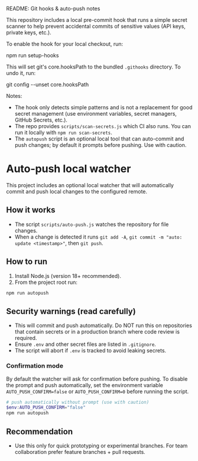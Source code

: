 README: Git hooks & auto-push notes

This repository includes a local pre-commit hook that runs a simple secret scanner to help prevent accidental commits of sensitive values (API keys, private keys, etc.).

To enable the hook for your local checkout, run:

  npm run setup-hooks

This will set git's core.hooksPath to the bundled `.githooks` directory. To undo it, run:

  git config --unset core.hooksPath

Notes:
- The hook only detects simple patterns and is not a replacement for good secret management (use environment variables, secret managers, GitHub Secrets, etc.).
- The repo provides `scripts/scan-secrets.js` which CI also runs. You can run it locally with `npm run scan-secrets`.
- The `autopush` script is an optional local tool that can auto-commit and push changes; by default it prompts before pushing. Use with caution.
 # Auto-push local watcher

This project includes an optional local watcher that will automatically commit and push local changes to the configured remote.

## How it works

- The script `scripts/auto-push.js` watches the repository for file changes.
- When a change is detected it runs `git add -A`, `git commit -m "auto: update <timestamp>"`, then `git push`.

## How to run

1. Install Node.js (version 18+ recommended).
2. From the project root run:

```powershell
npm run autopush
```

## Security warnings (read carefully)

- This will commit and push automatically. Do NOT run this on repositories that contain secrets or in a production branch where code review is required.
- Ensure `.env` and other secret files are listed in `.gitignore`.
- The script will abort if `.env` is tracked to avoid leaking secrets.

### Confirmation mode

By default the watcher will ask for confirmation before pushing. To disable the prompt and push automatically, set the environment variable `AUTO_PUSH_CONFIRM=false` or `AUTO_PUSH_CONFIRM=0` before running the script.

```powershell
# push automatically without prompt (use with caution)
$env:AUTO_PUSH_CONFIRM="false"
npm run autopush
```

## Recommendation

- Use this only for quick prototyping or experimental branches. For team collaboration prefer feature branches + pull requests.
